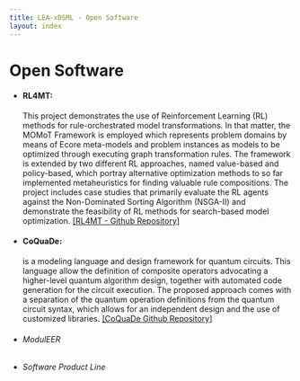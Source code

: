 ```yaml
---
title: LEA-xDSML - Open Software
layout: index
---
```

<h1>Open Software</h1>

<ul>

<li>
    <h4>RL4MT:</h4> This project demonstrates the use of Reinforcement Learning (RL) methods for rule-orchestrated model transformations. In that matter, the MOMoT Framework is employed which represents problem domains by means of Ecore meta-models and problem instances as models to be optimized through executing graph transformation rules. The framework is extended by two different RL approaches, named value-based and policy-based, which portray alternative optimization methods to so far implemented metaheuristics for finding valuable rule compositions. The project includes case studies that primarily evaluate the RL agents against the Non-Dominated Sorting Algorithm (NSGA-II) and demonstrate the feasibility of RL methods for search-based model optimization.
    <a href="https://github.com/RL4MT/RL4MT">[RL4MT - Github Repository]</a>
</li>

<li>
    <h4>CoQuaDe:</h4>  is a modeling language and design framework for quantum circuits. This language allow the definition of composite operators advocating a higher-level quantum algorithm design, together with automated code generation for the circuit execution. The proposed approach comes with a separation of the quantum operation definitions from the quantum circuit syntax, which allows for an independent design and the use of customized libraries.
    <a href="https://github.com/jku-win-se/composition-quantum-circuit">[CoQuaDe Github Repository]</a>
</li>

<li>
    <h6>ModulEER</h6>
</li>

<li>
    <h6>Software Product Line</h6>
</li>

</ul>